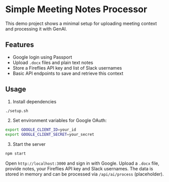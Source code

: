 # Simple Meeting Notes Processor

This demo project shows a minimal setup for uploading meeting context and processing it with GenAI.

## Features

- Google login using Passport
- Upload `.docx` files and plain text notes
- Store a Fireflies API key and list of Slack usernames
- Basic API endpoints to save and retrieve this context

## Usage

1. Install dependencies

```bash
./setup.sh
```

2. Set environment variables for Google OAuth:

```bash
export GOOGLE_CLIENT_ID=your_id
export GOOGLE_CLIENT_SECRET=your_secret
```

3. Start the server

```bash
npm start
```

Open `http://localhost:3000` and sign in with Google. Upload a `.docx` file, provide notes, your Fireflies API key and Slack usernames. The data is stored in memory and can be processed via `/api/ai/process` (placeholder).

